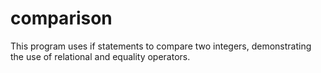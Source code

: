 # comparison
 
This program uses if statements to compare two integers, demonstrating the use of relational and equality operators.
